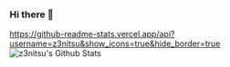 ### Hi there 👋

<!--
**z3nitsu/z3nitsu** is a ✨ _special_ ✨ repository because its `README.md` (this file) appears on your GitHub profile.

Here are some ideas to get you started:

- 🔭 I’m currently working on ...
- 🌱 I’m currently learning ...
- 👯 I’m looking to collaborate on ...
- 🤔 I’m looking for help with ...
- 💬 Ask me about ...
- 📫 How to reach me: ...
- 😄 Pronouns: ...
- ⚡ Fun fact: ...
-->
https://github-readme-stats.vercel.app/api?username=z3nitsu&show_icons=true&hide_border=true
<img align="left" alt="z3nitsu's Github Stats" src="https://github-readme-stats.vercel.app/api?username=z3nitsu&show_icons=true&hide_border=true" />
